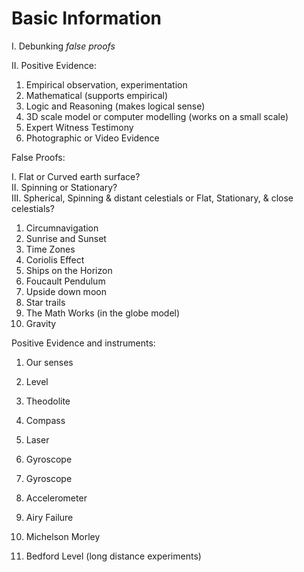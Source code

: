 # Basic Information


I. Debunking *false proofs*

II. Positive Evidence:

1. Empirical
		observation, 
		experimentation
2. Mathematical (supports empirical)
3. Logic and Reasoning (makes logical sense)
4. 3D scale model or computer modelling (works on a small scale)
5. Expert Witness Testimony
6. Photographic or Video Evidence

False Proofs:

I. Flat or Curved earth surface?   
II. Spinning or Stationary?   
III. Spherical, Spinning & distant celestials or Flat, Stationary, & close celestials?   

1. Circumnavigation
2. Sunrise and Sunset
3. Time Zones
4. Coriolis Effect
5. Ships on the Horizon
6. Foucault Pendulum
7. Upside down moon
8. Star trails
9. The Math Works (in the globe model)
10. Gravity

Positive Evidence and instruments:

1. Our senses
2. Level
3. Theodolite
4. Compass
5. Laser
6. Gyroscope


6. Gyroscope
3. Accelerometer
4. Airy Failure
5. Michelson Morley
6. Bedford Level (long distance experiments)


